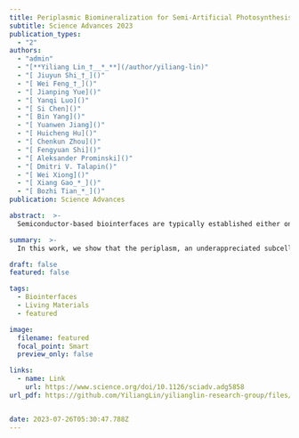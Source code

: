 ```yaml
---
title: Periplasmic Biomineralization for Semi-Artificial Photosynthesis
subtitle: Science Advances 2023
publication_types:
  - "2"
authors:
  - "admin"
  - "[**Yiliang Lin_†__*_**](/author/yiliang-lin)"
  - "[ Jiuyun Shi_†_]()"
  - "[ Wei Feng_†_]()"
  - "[ Jianping Yue]()"
  - "[ Yanqi Luo]()"
  - "[ Si Chen]()"
  - "[ Bin Yang]()"
  - "[ Yuanwen Jiang]()"
  - "[ Huicheng Hu]()"
  - "[ Chenkun Zhou]()"
  - "[ Fengyuan Shi]()"
  - "[ Aleksander Prominski]()"
  - "[ Dmitri V. Talapin()"
  - "[ Wei Xiong]()"
  - "[ Xiang Gao_*_]()"
  - "[ Bozhi Tian_*_]()"
publication: Science Advances

abstract:  >-
  Semiconductor-based biointerfaces are typically established either on the surface of the plasma membrane or within the cytoplasm. In Gram-negative bacteria, the periplasmic space, characterized by its confinement and the presence of numerous enzymes and peptidoglycans, offers additional opportunities for biomineralization, allowing for nongenetic modulation interfaces. We demonstrate semiconductor nanocluster precipitation containing single- and multiple-metal elements within the periplasm, as observed through various electron- and x-ray-based imaging techniques. The periplasmic semiconductors are metastable and display defect-dominant fluorescent properties. Unexpectedly, the defect-rich (i.e., the low-grade) semiconductor nanoclusters produced in situ can still increase adenosine triphosphate levels and malate production when coupled with photosensitization. We expand the sustainability levels of the biohybrid system to include reducing heavy metals at the primary level, building living bioreactors at the secondary level, and creating semi-artificial photosynthesis at the tertiary level. The biomineralization-enabled periplasmic biohybrids have the potential to serve as defect-tolerant platforms for diverse sustainable applications.

summary:  >-
  In this work, we show that the periplasm, an underappreciated subcellular region in materials research, can offer a nongenetic pathway for biomineralization of metastable semiconductor nanoclusters. Under light stimulation, the metastable semiconductor nanoclusters could couple with the electron transport chain to increase ATP levels and enhance malate production in the living hybrids. Using the E. coli strain as a model, the current system to develop periplasmic biointerface for enhanced solar-to-chemical production might be extended to other bacterial cells to potentially endow additional sustainability level to the bioremediation applications

draft: false
featured: false

tags:
  - Biointerfaces
  - Living Materials
  - featured

image:
  filename: featured
  focal_point: Smart
  preview_only: false

links:
  - name: Link
    url: https://www.science.org/doi/10.1126/sciadv.adg5858
url_pdf: https://github.com/YiliangLin/yilianglin-research-group/files/9957984/Lin.et.al.-.2022.-.A.soil-inspired.dynamically.responsive.chemical.sy.pdf


date: 2023-07-26T05:30:47.788Z
---
```

